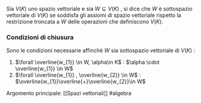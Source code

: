 Sia $V(K)$ uno spazio vettoriale e sia $W \subseteq V(K)$ , si dice che $W$ è sottospazio vettoriale di $V(K)$ se soddisfa gli assiomi di spazio vettoriale rispetto la restrizione troncata a $W$ delle operazioni che definiscono $V(K)$.

### Condizioni di chiusura
Sono le condizioni necessarie affinchè $W$ sia sottospazio vettoriale di $V(K)$ :
1. $\forall \overline{w_{1}} \in W, \alpha\in K$ : $\alpha \cdot \overline{w_{1}} \in W$ 
2. $\forall \overline{w_{1}} , \overline{w_{2}} \in W$ : $\overline{w_{1}}\overline{+}\overline{w_{2}}\in W$ 


Argomento principale: [[Spazi vettoriali]]
#algebra